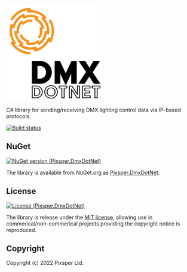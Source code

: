 <img src="/resources/DmxDotNetLogo-Alpha.png" width="256" alt="DmxDotNet">

C# library for sending/receiving DMX lighting control data via IP-based protocols. 

[![Build status](https://ci.appveyor.com/api/projects/status/1n2vfwmu6w98s2p9?svg=true)](https://ci.appveyor.com/project/Pixsper/dmxdotnet)

## NuGet

[![NuGet version (Pixsper.DmxDotNet)](https://img.shields.io/nuget/v/Pixsper.DmxDotNet?logo=nuget)](https://www.nuget.org/packages/Pixsper.DmxDotNet)

The library is available from NuGet.org as [Pixsper.DmxDotNet](https://www.nuget.org/packages/Pixsper.DmxDotNet).

## License

[![License (Pixsper.DmxDotNet)](https://img.shields.io/github/license/pixsper/dmxdotnet)](/LICENSE)


The library is release under the [MIT license](https://opensource.org/licenses/MIT), allowing use in commerical/non-commerical projects providing the copyright notice is reproduced.

## Copyright

Copyright (c) 2022 Pixsper Ltd.
